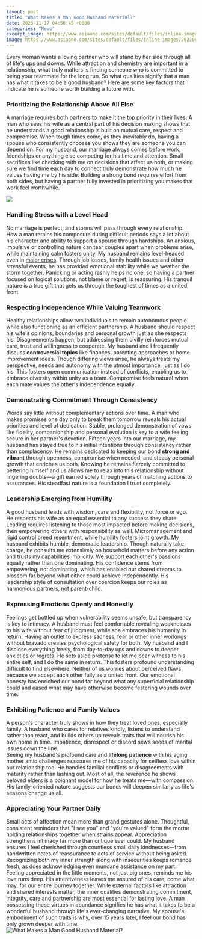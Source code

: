```yaml
---
layout: post
title: "What Makes a Man Good Husband Material?"
date: 2023-11-17 04:56:45 +0000
categories: "News"
excerpt_image: https://www.asiaone.com/sites/default/files/inline-images/20210602_husbandandwifedoingchores_pexels.jpg
image: https://www.asiaone.com/sites/default/files/inline-images/20210602_husbandandwifedoingchores_pexels.jpg
---
```


Every woman wants a loving partner who will stand by her side through all of life's ups and downs. While attraction and chemistry are important in a relationship, what truly matters is finding someone who is committed to being your teammate for the long run. So what qualities signify that a man has what it takes to be a good husband? Here are some key factors that indicate he is someone worth building a future with.
### Prioritizing the Relationship Above All Else
A marriage requires both partners to make it the top priority in their lives. A man who sees his wife as a central part of his decision making shows that he understands a good relationship is built on mutual care, respect and compromise. When tough times come, as they inevitably do, having a spouse who consistently chooses you shows they are someone you can depend on.
For my husband, our marriage always comes before work, friendships or anything else competing for his time and attention. Small sacrifices like checking with me on decisions that affect us both, or making sure we find time each day to connect truly demonstrate how much he values having me by his side. Building a strong bond requires effort from both sides, but having a partner fully invested in prioritizing you makes that work feel worthwhile.  

![](https://thepleasantrelationship.com/wp-content/uploads/2022/02/Qualities-of-good-husband-41-1024x1024.jpg)
### Handling Stress with a Level Head
No marriage is perfect, and storms will pass through every relationship. How a man retains his composure during difficult periods says a lot about his character and ability to support a spouse through hardships. An anxious, impulsive or controlling nature can tear couples apart when problems arise, while maintaining calm fosters unity.
My husband remains level-headed even in [major crises](https://store.fi.io.vn/womens-crazy-havanese-lady-dog-lover-v-neck-t-shirt/men&). Through job losses, family health issues and other stressful events, he has provided emotional stability while we weather the storm together. Panicking or acting rashly helps no one, so having a partner focused on  logical solutions, not blame or regret, is reassuring. His tranquil nature is a true gift that gets us through the toughest of times as a united front.
### Respecting Independence While Valuing Teamwork
Healthy relationships allow two individuals to remain autonomous people while also functioning as an efficient partnership. A husband should respect his wife's opinions, boundaries and personal growth just as she respects his. Disagreements happen, but addressing them civilly reinforces mutual care, trust and willingness to cooperate. 
My husband and I frequently discuss **controversial topics** like finances, parenting approaches or home improvement ideas. Though differing views arise, he always treats my perspective, needs and autonomy with the utmost importance, just as I do his. This fosters open communication instead of conflicts, enabling us to embrace diversity within unity as a team. Compromise feels natural when each mate values the other's independence equally.
### Demonstrating Commitment Through Consistency  
Words say little without complementary actions over time. A man who makes promises one day only to break them tomorrow reveals his actual priorities and level of dedication. Stable, prolonged demonstration of vows like fidelity, companionship and personal evolution is key to a wife feeling secure in her partner's devotion. 
Fifteen years into our marriage, my husband has stayed true to his initial intentions through consistency rather than complacency. He remains dedicated to keeping our bond **strong and vibrant** through openness, compromise when needed, and steady personal growth that enriches us both. Knowing he remains fiercely committed to bettering himself and us allows me to relax into this relationship without lingering doubts—a gift earned solely through years of matching actions to assurances. His steadfast nature is a foundation I trust completely.
### Leadership Emerging from Humility  
A good husband leads with wisdom, care and flexibility, not force or ego. He respects his wife as an equal essential to any success they share. Leading requires listening to those most impacted before making decisions, then empowering others with responsibility as well. Micromanagement and rigid control breed resentment, while humility fosters joint growth.
My husband exhibits humble, democratic leadership. Though naturally take-charge, he consults me extensively on household matters before any action and trusts my capabilities implicitly. We support each other's passions equally rather than one dominating. His confidence stems from empowering, not dominating, which has enabled our shared dreams to blossom far beyond what either could achieve independently. His leadership style of consultation over coercion keeps our roles as harmonious partners, not parent-child. 
### Expressing Emotions Openly and Honestly
Feelings get bottled up when vulnerability seems unsafe, but transparency is key to intimacy. A husband must feel comfortable revealing weaknesses to his wife without fear of judgment, while she embraces his humanity in return. Having an outlet to express sadness, fear or other inner workings without bravado creates psychological safety for both.
My husband and I disclose everything freely, from day-to-day ups and downs to deeper anxieties or regrets. He sets aside pretense to let me bear witness to his entire self, and I do the same in return. This fosters profound understanding difficult to find elsewhere. Neither of us worries about perceived flaws because we accept each other fully as a united front. Our emotional honesty has enriched our bond far beyond what any superficial relationship could and eased what may have otherwise become festering wounds over time.
### Exhibiting Patience and Family Values
A person's character truly shows in how they treat loved ones, especially family. A husband who cares for relatives kindly, listens to understand rather than react, and builds others up reveals traits that will nourish his own home in time. Impatience, disrespect or discord sews seeds of marital issues down the line.  
Seeing my husband's profound care and **lifelong patience** with his aging mother amid challenges reassures me of his capacity for selfless love within our relationship too. He handles familial conflicts or disagreements with maturity rather than lashing out. Most of all, the reverence he shows beloved elders is a poignant model for how he treats me—with compassion. His family-oriented nature suggests our bonds will deepen similarly as life's seasons change us all.
### Appreciating Your Partner Daily
Small acts of affection mean more than grand gestures alone. Thoughtful, consistent reminders that "I see you" and "you're valued" form the mortar holding relationships together when strains appear. Appreciation strengthens intimacy far more than critique ever could.
My husband ensures I feel cherished through countless small daily kindnesses—from handwritten notes of reassurance to acts of service without being asked. Recognizing both my inner strength along with insecurities keeps romance fresh, as does acknowledging even mundane assistance on my part. Feeling appreciated in the little moments, not just big ones, reminds me his love runs deep. His attentiveness leaves me assured of his care, come what may, for our entire journey together.
While external factors like attraction and shared interests matter, the inner qualities demonstrating commitment, integrity, care and partnership are most essential for lasting love. A man possessing these virtues in abundance signifies he has what it takes to be a wonderful husband through life's ever-changing narrative. My spouse's embodiment of such traits is why, over 15 years later, I feel our bond has only grown deeper with time.
![What Makes a Man Good Husband Material?](https://www.asiaone.com/sites/default/files/inline-images/20210602_husbandandwifedoingchores_pexels.jpg)